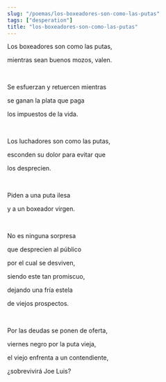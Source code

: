 ```yaml
---
slug: "/poemas/los-boxeadores-son-como-las-putas"
tags: ["desperation"]
title: "los-boxeadores-son-como-las-putas"
---
```

Los boxeadores son como las putas,

mientras sean buenos mozos, valen.

&nbsp;

Se esfuerzan y retuercen mientras

se ganan la plata que paga

los impuestos de la vida.

&nbsp;

Los luchadores son como las putas,

esconden su dolor para evitar que 

los desprecien.

&nbsp;

Piden a una puta ilesa

y a un boxeador virgen.

&nbsp;

No es ninguna sorpresa 

que desprecien al público 

por el cual se desviven,

siendo este tan promiscuo,

dejando una fría estela

de viejos prospectos.

&nbsp;

Por las deudas se ponen de oferta,

viernes negro por la puta vieja,

el viejo enfrenta a un contendiente,

¿sobrevivirá Joe Luis?